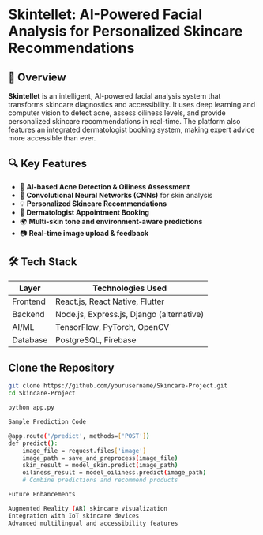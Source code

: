 # Skintellet: AI-Powered Facial Analysis for Personalized Skincare Recommendations

## 🌟 Overview
**Skintellet** is an intelligent, AI-powered facial analysis system that transforms skincare diagnostics and accessibility. It uses deep learning and computer vision to detect acne, assess oiliness levels, and provide personalized skincare recommendations in real-time. The platform also features an integrated dermatologist booking system, making expert advice more accessible than ever.

## 🔍 Key Features

- 🧠 **AI-based Acne Detection & Oiliness Assessment**
- 🤖 **Convolutional Neural Networks (CNNs)** for skin analysis
- 💡 **Personalized Skincare Recommendations**
- 📅 **Dermatologist Appointment Booking**
- 🌍 **Multi-skin tone and environment-aware predictions**
- 📷 **Real-time image upload & feedback**


## 🛠️ Tech Stack

| Layer          | Technologies Used                                |
|----------------|--------------------------------------------------|
| Frontend       | React.js, React Native, Flutter                  |
| Backend        | Node.js, Express.js, Django (alternative)        |
| AI/ML          | TensorFlow, PyTorch, OpenCV                      |
| Database       | PostgreSQL, Firebase                             |





## Clone the Repository

```bash
git clone https://github.com/yourusername/Skincare-Project.git
cd Skincare-Project

python app.py

Sample Prediction Code

@app.route('/predict', methods=['POST'])
def predict():
    image_file = request.files['image']
    image_path = save_and_preprocess(image_file)
    skin_result = model_skin.predict(image_path)
    oiliness_result = model_oiliness.predict(image_path)
    # Combine predictions and recommend products

Future Enhancements

Augmented Reality (AR) skincare visualization
Integration with IoT skincare devices
Advanced multilingual and accessibility features


